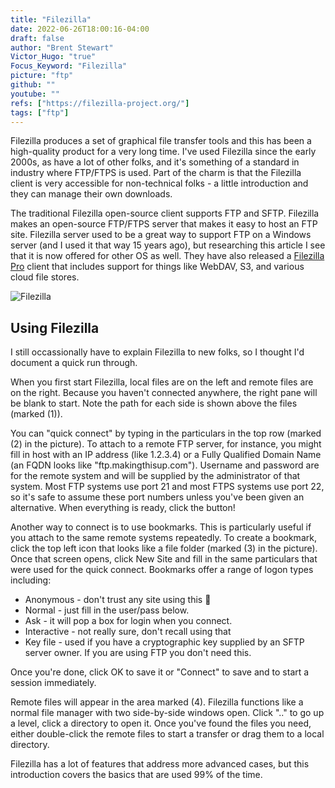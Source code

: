 ```yaml
---
title: "Filezilla"
date: 2022-06-26T18:00:16-04:00
draft: false
author: "Brent Stewart"
Victor_Hugo: "true"
Focus_Keyword: "Filezilla"
picture: "ftp"
github: ""
youtube: ""
refs: ["https://filezilla-project.org/"]
tags: ["ftp"]
---
```


Filezilla produces a set of graphical file transfer tools and this has been a high-quality product for a very long time.  I've used Filezilla since the early 2000s, as have a lot of other folks, and it's something of a standard in industry where FTP/FTPS is used.  Part of the charm is that the Filezilla client is very accessible for non-technical folks - a little introduction and they can manage their own downloads.

The traditional Filezilla open-source client supports FTP and SFTP.  Filezilla makes an open-source FTP/FTPS server that makes it easy to host an FTP site.  Filezilla server used to be a great way to support FTP on a Windows server (and I used it that way 15 years ago), but researching this article I see that it is now offered for other OS as well.  They have also released a [Filezilla Pro](https://filezilla-project.org/filezilla_pro.php) client that includes support for things like WebDAV, S3, and various cloud file stores.

![Filezilla](/220626_Filezilla.png#floatright)
## Using Filezilla

I still occassionally have to explain Filezilla to new folks, so I thought I'd document a quick run through.

When you first start Filezilla, local files are on the left and remote files are on the right.  Because you haven't connected anywhere, the right pane will be blank to start.  Note the path for each side is shown above the files (marked (1)).

You can "quick connect" by typing in the particulars in the top row (marked (2) in the picture).  To attach to a remote FTP server, for instance, you might fill in host with an IP address (like 1.2.3.4) or a Fully Qualified Domain Name (an FQDN looks like "ftp.makingthisup.com").  Username and password are for the remote system and will be supplied by the administrator of that system.  Most FTP systems use port 21 and most FTPS systems use port 22, so it's safe to assume these port numbers unless you've been given an alternative.  When everything is ready, click the button!


Another way to connect is to use bookmarks.  This is particularly useful if you attach to the same remote systems repeatedly.  To create a bookmark, click the top left icon that looks like a file folder (marked (3) in the picture).  Once that screen opens, click New Site and fill in the same particulars that were used for the quick connect.  Bookmarks offer a range of logon types including:
* Anonymous - don't trust any site using this 🙂
* Normal - just fill in the user/pass below.
* Ask - it will pop a box for login when you connect.
* Interactive - not really sure, don't recall using that
* Key file - used if you have a cryptographic key supplied by an SFTP server owner.  If you are using FTP you don't need this.

Once you're done, click OK to save it or "Connect" to save and to start a session immediately.

Remote files will appear in the area marked (4).  Filezilla functions like a normal file manager with two side-by-side windows open.  Click ".." to go up a level, click a directory to open it.  Once you've found the files you need, either double-click the remote files to start a transfer or drag them to a local directory.

Filezilla has a lot of features that address more advanced cases, but this introduction covers the basics that are used 99% of the time. 